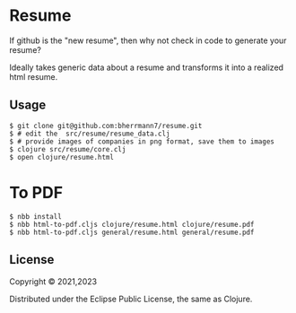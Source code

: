 
# Resume

If github is the "new resume", then why not check in code to generate your resume?

Ideally takes generic data about a resume and transforms it into a realized html resume.

## Usage

    $ git clone git@github.com:bherrmann7/resume.git
	$ # edit the  src/resume/resume_data.clj
	$ # provide images of companies in png format, save them to images
    $ clojure src/resume/core.clj
    $ open clojure/resume.html
	
# To PDF

    $ nbb install
    $ nbb html-to-pdf.cljs clojure/resume.html clojure/resume.pdf
    $ nbb html-to-pdf.cljs general/resume.html general/resume.pdf

## License

Copyright © 2021,2023

Distributed under the Eclipse Public License, the same as Clojure.
